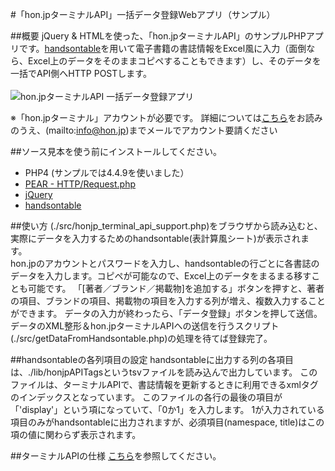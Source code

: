 #「hon.jpターミナルAPI」一括データ登録Webアプリ（サンプル）

##概要
jQuery & HTMLを使った、「hon.jpターミナルAPI」のサンプルPHPアプリです。[handsontable](http://handsontable.com/)を用いて電子書籍の書誌情報をExcel風に入力（面倒なら、Excel上のデータをそのままコピペすることもできます）し、そのデータを一括でAPI側へHTTP POSTします。
<br>
<br>
![hon.jpターミナルAPI 一括データ登録アプリ](http://hon.jp/doc/terminal_sampleapp.jpg)

※「hon.jpターミナル」アカウントが必要です。 詳細については[こちら](http://hon.jp/doc/honjpterminal.html)をお読みのうえ、(mailto:info@hon.jp)までメールでアカウント要請ください

##ソース見本を使う前にインストールしてください。
+ PHP4 (サンプルでは4.4.9を使いました）
+ [PEAR - HTTP/Request.php](http://pear.php.net/)
+ [jQuery](http://jquery.com/)
+ [handsontable](http://handsontable.com/)

##使い方
(./src/honjp_terminal_api_support.php)をブラウザから読み込むと、実際にデータを入力するためのhandsontable(表計算風シート)が表示されます。<br>
hon.jpのアカウントとパスワードを入力し、handsontableの行ごとに各書誌のデータを入力します。コピペが可能なので、Excel上のデータをまるまる移すことも可能です。
「[著者／ブランド／掲載物]を追加する」ボタンを押すと、著者の項目、ブランドの項目、掲載物の項目を入力する列が増え、複数入力することができます。
データの入力が終わったら、「データ登録」ボタンを押して送信。データのXML整形＆hon.jpターミナルAPIへの送信を行うスクリプト(./src/getDataFromHandsontable.php)の処理を待てば登録完了。

##handsontableの各列項目の設定
handsontableに出力する列の各項目は、./lib/honjpAPITagsというtsvファイルを読み込んで出力しています。
このファイルは、ターミナルAPIで、書誌情報を更新するときに利用できるxmlタグのインデックスとなっています。
このファイルの各行の最後の項目が「'display'」という項になっていて、「0か1」を入力します。
1が入力されている項目のみがhandsontableに出力されますが、必須項目(namespace, title)はこの項の値に関わらず表示されます。

##ターミナルAPIの仕様
[こちら](http://hon.jp/doc/about_terminal_api.html)を参照してください。
